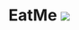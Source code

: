 # EatMe [![][ci-linux-badge]][ci-linux-state]


[ci-linux-badge]: https://travis-ci.com/chuyangliu/EatMe.svg?token=q4pnydxbKaqNRxCuy3uZ&branch=master
[ci-linux-state]: https://travis-ci.com/chuyangliu/EatMe
